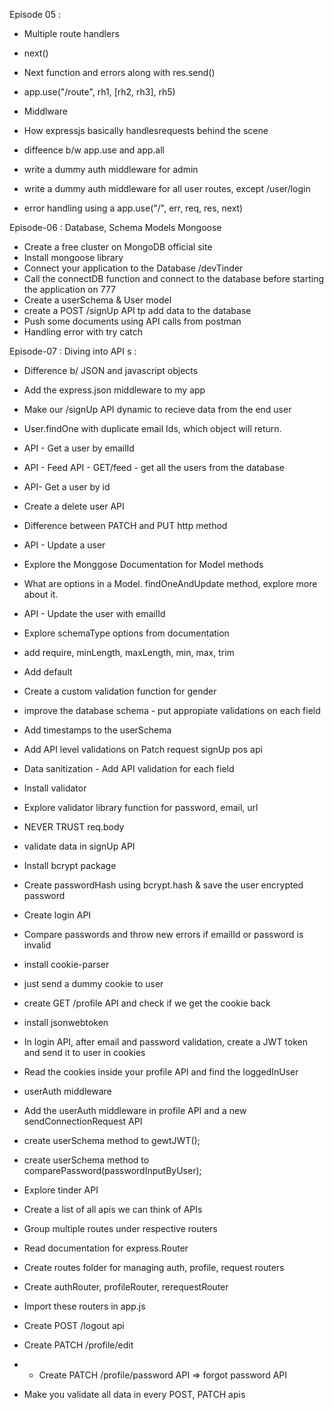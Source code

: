 Episode 05 :

- Multiple route handlers
- next()
- Next function and errors along with res.send()
- app.use("/route", rh1, [rh2, rh3], rh5)

- Middlware
- How expressjs basically handlesrequests behind the scene

- diffeence b/w app.use and app.all
- write a dummy auth middleware for admin
- write a dummy auth middleware for all user routes, except /user/login

- error handling using a app.use("/", err, req, res, next)

Episode-06 : Database, Schema  Models Mongoose

- Create a free cluster on MongoDB official site
- Install mongoose library
- Connect your application to the Database <connectionURL>/devTinder
- Call the connectDB function and connect to the database before starting the application on 777
- Create a userSchema & User model
- create a POST /signUp API tp add data to the database
- Push some documents using API calls from postman
- Handling error with try catch

Episode-07 : Diving into API s :

- Difference b/ JSON and javascript objects
- Add the express.json middleware to my app
- Make our /signUp API dynamic to recieve data from the end user
- User.findOne with duplicate email Ids, which object will return.
- API - Get a user by emailId
- API - Feed API - GET/feed - get all the users from the database
- API- Get a user by id 
- Create a delete user API
- Difference between PATCH and PUT http method
- API - Update a user
- Explore the Monggose Documentation for Model methods
- What are options in a Model. findOneAndUpdate method, explore more about it.
- API - Update the user with emailId

- Explore schemaType options from documentation
- add require, minLength, maxLength, min, max, trim
- Add default
- Create a custom validation function for gender
- improve the database schema - put appropiate validations on each field
- Add timestamps to the userSchema
- Add API level validations on Patch request  signUp pos api
- Data sanitization - Add API validation for each field 
-  Install validator
- Explore validator library function for password, email, url
- NEVER TRUST req.body

- validate data in signUp API
- Install bcrypt package
- Create passwordHash using bcrypt.hash & save the user encrypted password
- Create login API
- Compare passwords and throw new errors if emailId or password is invalid
- install cookie-parser
- just send a dummy cookie to user
- create GET /profile API and check if we get the cookie back
- install jsonwebtoken
- In login API, after email and password validation, create a JWT token and send it to user in cookies
- Read the cookies inside your profile API and find the loggedInUser
- userAuth middleware
- Add the userAuth middleware in profile API and a new sendConnectionRequest API
- create userSchema method to gewtJWT();
- create userSchema method to comparePassword(passwordInputByUser);
 
- Explore tinder API
- Create a list of all apis we can think of APIs
- Group multiple routes under respective routers
- Read documentation for express.Router
- Create routes folder for managing auth, profile, request routers
- Create authRouter, profileRouter, rerequestRouter
- Import these routers in app.js
- Create POST /logout api
- Create PATCH /profile/edit
- - Create PATCH /profile/password API => forgot password API
- Make you validate all data in every POST, PATCH apis